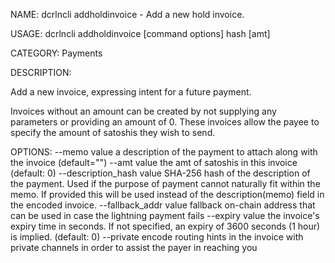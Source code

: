 NAME:
   dcrlncli addholdinvoice - Add a new hold invoice.

USAGE:
   dcrlncli addholdinvoice [command options] hash [amt]

CATEGORY:
   Payments

DESCRIPTION:
   
  Add a new invoice, expressing intent for a future payment.

  Invoices without an amount can be created by not supplying any
  parameters or providing an amount of 0. These invoices allow the payee
  to specify the amount of satoshis they wish to send.

OPTIONS:
   --memo value              a description of the payment to attach along with the invoice (default="")
   --amt value               the amt of satoshis in this invoice (default: 0)
   --description_hash value  SHA-256 hash of the description of the payment. Used if the purpose of payment cannot naturally fit within the memo. If provided this will be used instead of the description(memo) field in the encoded invoice.
   --fallback_addr value     fallback on-chain address that can be used in case the lightning payment fails
   --expiry value            the invoice's expiry time in seconds. If not specified, an expiry of 3600 seconds (1 hour) is implied. (default: 0)
   --private                 encode routing hints in the invoice with private channels in order to assist the payer in reaching you
   
